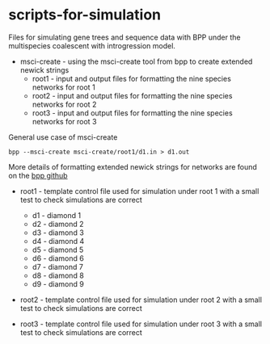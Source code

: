 # scripts-for-simulation

Files for simulating gene trees and sequence data with BPP under the multispecies coalescent with introgression model.
* msci-create - using the msci-create tool from bpp to create extended newick strings
  * root1 - input and output files for formatting the nine species networks for root 1
  * root2 - input and output files for formatting the nine species networks for root 2
  * root3 - input and output files for formatting the nine species networks for root 3

General use case of msci-create
```
bpp --msci-create msci-create/root1/d1.in > d1.out
```
More details of formatting extended newick strings for networks are found on the [bpp github](https://github.com/bpp/bpp)

* root1 - template control file used for simulation under root 1 with a small test to check simulations are correct
  * d1 - diamond 1
  * d2 - diamond 2
  * d3 - diamond 3
  * d4 - diamond 4
  * d5 - diamond 5
  * d6 - diamond 6
  * d7 - diamond 7
  * d8 - diamond 8
  * d9 - diamond 9

* root2 - template control file used for simulation under root 2 with a small test to check simulations are correct

* root3 - template control file used for simulation under root 3 with a small test to check simulations are correct



